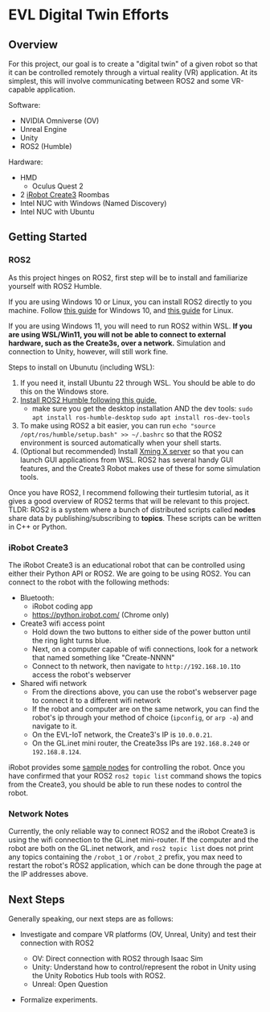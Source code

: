 # EVL Digital Twin Efforts

## Overview

For this project, our goal is to create a "digital twin" of a given robot so that it can be controlled remotely through a virtual reality (VR) application. At its simplest, this will involve communicating between ROS2 and some VR-capable application.

Software:
* NVIDIA Omniverse (OV)
* Unreal Engine
* Unity
* ROS2 (Humble)

Hardware:
* HMD
    * Oculus Quest 2
* 2 [iRobot Create3](https://iroboteducation.github.io/create3_docs/) Roombas
* Intel NUC with Windows (Named Discovery)
* Intel NUC with Ubuntu

## Getting Started

### ROS2

As this project hinges on ROS2, first step will be to install and familiarize yourself with ROS2 Humble. 

If you are using Windows 10 or Linux, you can install ROS2 directly to you machine. Follow [this guide](https://docs.ros.org/en/humble/Installation/Windows-Install-Binary.html) for Windows 10, and [this guide](https://docs.ros.org/en/humble/Installation/Ubuntu-Install-Debians.html) for Linux.

If you are using Windows 11, you will need to run ROS2 within WSL. **If you are using WSL/Win11, you will not be able to connect to external hardware, such as the Create3s, over a network.** Simulation and connection to Unity, however, will still work fine. 

Steps to install on Ubunutu (including WSL):
1. If you need it, install Ubuntu 22 through WSL. You should be able to do this on the Windows store.
2. [Install ROS2 Humble following this guide.](https://docs.ros.org/en/humble/Installation/Ubuntu-Install-Debians.html) 
    * make sure you get the desktop installation AND the dev tools:
            `sudo apt install ros-humble-desktop`
            `sudo apt install ros-dev-tools`
3. To make using ROS2 a bit easier, you can run `echo "source /opt/ros/humble/setup.bash" >> ~/.bashrc` so that the ROS2 environment is sourced automatically when your shell starts. 
4. (Optional but recommended) Install [Xming X server](http://www.straightrunning.com/XmingNotes/) so that you can launch GUI applications from WSL. ROS2 has several handy GUI features, and the Create3 Robot makes use of these for some simulation tools. 

Once you have ROS2, I recommend following their turtlesim tutorial, as it gives a good overview of ROS2 terms that will be relevant to this project. TLDR: ROS2 is a system where a bunch of distributed scripts called **nodes** share data by publishing/subscribing to **topics**. These scripts can be written in C++ or Python.

### iRobot Create3

The iRobot Create3 is an educational robot that can be controlled using either their Python API or ROS2. We are going to be using ROS2. You can connect to the robot with the following methods:
* Bluetooth:
    * iRobot coding app 
    * https://python.irobot.com/ (Chrome only)
* Create3 wifi access point
    * Hold down the two buttons to either side of the power button until the ring light turns blue. 
    * Next, on a computer capable of wifi connections, look for a network that named something like "Create-NNNN"
    * Connect to th network, then navigate to `http://192.168.10.1`to access the robot's webserver
* Shared wifi network
    * From the directions above, you can use the robot's webserver page to connect it to a different wifi network
    * If the robot and computer are on the same network, you can find the robot's ip through your method of choice (`ipconfig`, or `arp -a`) and navigate to it. 
    * On the EVL-IoT network, the Create3's IP is `10.0.0.21`.
    * On the GL.inet mini router, the Create3ss IPs are `192.168.8.240` or `192.168.8.124`.

iRobot provides some [sample nodes](https://github.com/iRobotEducation/create3_examples/tree/humble) for controlling the robot. Once you have confirmed that your ROS2 `ros2 topic list`  command shows the topics from the Create3, you should be able to run these nodes to control the robot. 
 
### Network Notes

Currently, the only reliable way to connect ROS2 and the iRobot Create3 is using the wifi connection to the GL.inet mini-router. If the computer and the robot are both on the GL.inet network, and `ros2 topic list` does not print any topics containing the `/robot_1` or `/robot_2` prefix, you max need to restart the robot's ROS2 application, which can be done through the page at the IP addresses above. 

## Next Steps

Generally speaking, our next steps are as follows:
* Investigate and compare VR platforms (OV, Unreal, Unity) and test their connection with ROS2
    * OV: Direct connection with ROS2 through Isaac Sim
    * Unity: Understand how to control/represent the robot in Unity using the Unity Robotics Hub tools with ROS2.   
    * Unreal: Open Question

* Formalize experiments.

